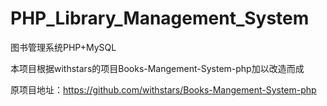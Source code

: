 # PHP_Library_Management_System
图书管理系统PHP+MySQL

本项目根据withstars的项目Books-Mangement-System-php加以改造而成

原项目地址：https://github.com/withstars/Books-Mangement-System-php
